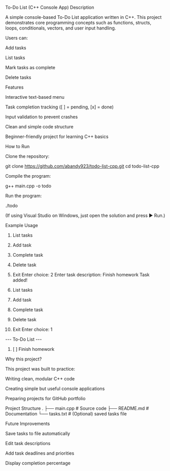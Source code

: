 To-Do List (C++ Console App)
Description

A simple console-based To-Do List application written in C++.
This project demonstrates core programming concepts such as functions, structs, loops, conditionals, vectors, and user input handling.

Users can:

Add tasks

List tasks

Mark tasks as complete

Delete tasks

Features

Interactive text-based menu

Task completion tracking ([ ] = pending, [x] = done)

Input validation to prevent crashes

Clean and simple code structure

Beginner-friendly project for learning C++ basics

How to Run

Clone the repository:

git clone https://github.com/abandy923/todo-list-cpp.git
cd todo-list-cpp


Compile the program:

g++ main.cpp -o todo


Run the program:

./todo


(If using Visual Studio on Windows, just open the solution and press ▶ Run.)

Example Usage
1. List tasks
2. Add task
3. Complete task
4. Delete task
5. Exit
Enter choice: 2
Enter task description: Finish homework
Task added!

1. List tasks
2. Add task
3. Complete task
4. Delete task
5. Exit
Enter choice: 1

--- To-Do List ---
1. [ ] Finish homework

Why this project?

This project was built to practice:

Writing clean, modular C++ code

Creating simple but useful console applications

Preparing projects for GitHub portfolio

Project Structure
.
├── main.cpp        # Source code
├── README.md       # Documentation
└── tasks.txt       # (Optional) saved tasks file

Future Improvements

Save tasks to file automatically

Edit task descriptions

Add task deadlines and priorities

Display completion percentage

